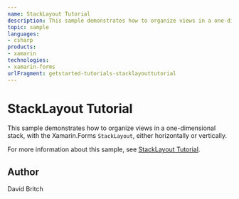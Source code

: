 ```yaml
---
name: StackLayout Tutorial
description: This sample demonstrates how to organize views in a one-dimensional stack, with the Xamarin.Forms `StackLayout`, either horizontally or vertically....
topic: sample
languages:
- csharp
products:
- xamarin
technologies:
- xamarin-forms
urlFragment: getstarted-tutorials-stacklayouttutorial
---
```

StackLayout Tutorial
=====================

This sample demonstrates how to organize views in a one-dimensional stack, with the Xamarin.Forms `StackLayout`, either horizontally or vertically.

For more information about this sample, see [StackLayout Tutorial](https://docs.microsoft.com/xamarin/get-started/tutorials/stacklayout/).

Author
------

David Britch
